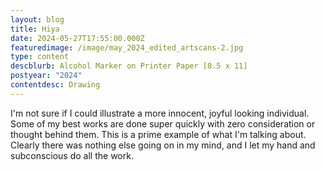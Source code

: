 ```yaml
---
layout: blog
title: Hiya
date: 2024-05-27T17:55:00.000Z
featuredimage: /image/may_2024_edited_artscans-2.jpg
type: content
descblurb: Alcohol Marker on Printer Paper [8.5 x 11]
postyear: "2024"
contentdesc: Drawing
---
```

I'm not sure if I could illustrate a more innocent, joyful looking individual. Some of my best works are done super quickly with zero consideration or thought behind them. This is a prime example of what I'm talking about. Clearly there was nothing else going on in my mind, and I let my hand and subconscious do all the work.
